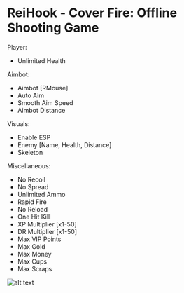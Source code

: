 # ReiHook - Cover Fire: Offline Shooting Game

Player:
- Unlimited Health
 
Aimbot:
- Aimbot [RMouse]
- Auto Aim
- Smooth Aim Speed
- Aimbot Distance
 
Visuals:
- Enable ESP
- Enemy [Name, Health, Distance]
- Skeleton
 
Miscellaneous:
- No Recoil
- No Spread
- Unlimited Ammo
- Rapid Fire
- No Reload
- One Hit Kill
- XP Multiplier [x1-50]
- DR Multiplier [x1-50]
- Max VIP Points
- Max Gold
- Max Money
- Max Cups
- Max Scraps

![alt text](https://i.imgur.com/yAltXG1.png)
